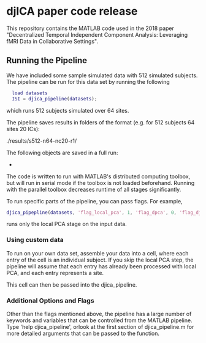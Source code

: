 # djICA paper code release

This repository contains the MATLAB code used in the 2018 paper "Decentralized Temporal Independent Component Analysis: Leveraging fMRI Data in Collaborative Settings". 

## Running the Pipeline

We have included some sample simulated data with 512 simulated subjects. The pipeline can be run for this data set by running the following

  ```MATLAB
    load datasets
    ISI = djica_pipeline(datasets);
  ```
  
  which runs 512 subjects simulated over 64 sites. 

The pipeline saves results in folders of the format (e.g. for 512 subjects 64 sites 20 ICs):

  ./results/s512-n64-nc20-r1/
  
The following objects are saved in a full run:

  * 

The code is written to run with MATLAB's distributed computing toolbox, but will run in serial mode if the toolbox is
not loaded beforehand. Running with the parallel toolbox decreases runtime of all stages significantly.

To run specific parts of the pipeline, you can pass flags. For example,

  ```MATLAB
  djica_pipepline(datasets, 'flag_local_pca', 1, 'flag_dpca', 0, 'flag_djica', 0);
  ```
runs only the local PCA stage on the input data.

### Using custom data

To run on your own data set, assemble your data into a cell, where each entry of the cell
is an individual subject. If you skip the local PCA step, the pipeline will assume that each
entry has already been processed with local PCA, and each entry represents a site.

This cell can then be passed into the djica_pipeline.

### Additional Options and Flags

Other than the flags mentioned above, the pipeline has a large number of keywords and variables that can be controlled from the MATLAB pipeline. Type 'help djica_pipeline', orlook at the first section of djica_pipeline.m for more detailed arguments that can be passed to the function.
